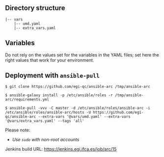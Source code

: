 ## Directory structure

    |-- vars
        |-- umd.yaml
        |-- extra_vars.yaml

## Variables

Do not rely on the values set for the variables in the YAML files; set here 
the right values that work for your environment.

## Deployment with `ansible-pull`

    $ git clone https://github.com/egi-qc/ansible-arc /tmp/ansible-arc

    $ ansible-galaxy install -p /etc/ansible/roles -r /tmp/ansible-arc/requirements.yml

    $ ansible-pull -vvv -C master -d /etc/ansible/roles/ansible-arc -i /etc/ansible/roles/ansible-arc/hosts -U https://github.com/egi-qc/ansible-arc --extra-vars '@vars/umd.yaml' --extra-vars '@vars/extra_vars.yaml' --tags 'all'

Please note:
  - _Use `sudo` with non-root accounts_

Jenkins build URL: https://jenkins.egi.ifca.es/job/arc/15
